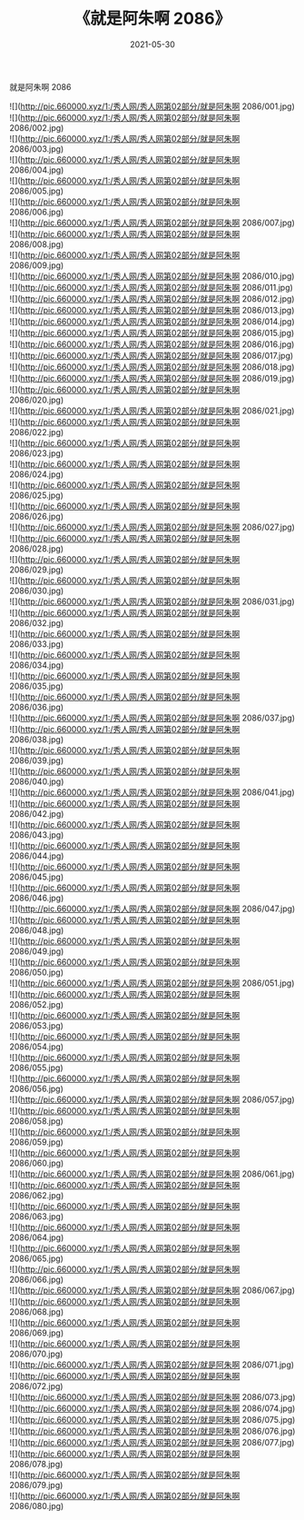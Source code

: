 ﻿---
layout: post
title:  《就是阿朱啊 2086》
date:   2021-05-30
img: http://pic.660000.xyz/1:/秀人网/秀人网第02部分/就是阿朱啊 2086/000.jpg
categories: [美女, 清纯, 唯美]
---

就是阿朱啊 2086

  ![](http://pic.660000.xyz/1:/秀人网/秀人网第02部分/就是阿朱啊 2086/001.jpg) <br> ![](http://pic.660000.xyz/1:/秀人网/秀人网第02部分/就是阿朱啊 2086/002.jpg) <br> ![](http://pic.660000.xyz/1:/秀人网/秀人网第02部分/就是阿朱啊 2086/003.jpg) <br> ![](http://pic.660000.xyz/1:/秀人网/秀人网第02部分/就是阿朱啊 2086/004.jpg) <br> ![](http://pic.660000.xyz/1:/秀人网/秀人网第02部分/就是阿朱啊 2086/005.jpg) <br> ![](http://pic.660000.xyz/1:/秀人网/秀人网第02部分/就是阿朱啊 2086/006.jpg) <br> ![](http://pic.660000.xyz/1:/秀人网/秀人网第02部分/就是阿朱啊 2086/007.jpg) <br> ![](http://pic.660000.xyz/1:/秀人网/秀人网第02部分/就是阿朱啊 2086/008.jpg) <br> ![](http://pic.660000.xyz/1:/秀人网/秀人网第02部分/就是阿朱啊 2086/009.jpg) <br> ![](http://pic.660000.xyz/1:/秀人网/秀人网第02部分/就是阿朱啊 2086/010.jpg) <br> ![](http://pic.660000.xyz/1:/秀人网/秀人网第02部分/就是阿朱啊 2086/011.jpg) <br> ![](http://pic.660000.xyz/1:/秀人网/秀人网第02部分/就是阿朱啊 2086/012.jpg) <br> ![](http://pic.660000.xyz/1:/秀人网/秀人网第02部分/就是阿朱啊 2086/013.jpg) <br> ![](http://pic.660000.xyz/1:/秀人网/秀人网第02部分/就是阿朱啊 2086/014.jpg) <br> ![](http://pic.660000.xyz/1:/秀人网/秀人网第02部分/就是阿朱啊 2086/015.jpg) <br> ![](http://pic.660000.xyz/1:/秀人网/秀人网第02部分/就是阿朱啊 2086/016.jpg) <br> ![](http://pic.660000.xyz/1:/秀人网/秀人网第02部分/就是阿朱啊 2086/017.jpg) <br> ![](http://pic.660000.xyz/1:/秀人网/秀人网第02部分/就是阿朱啊 2086/018.jpg) <br> ![](http://pic.660000.xyz/1:/秀人网/秀人网第02部分/就是阿朱啊 2086/019.jpg) <br> ![](http://pic.660000.xyz/1:/秀人网/秀人网第02部分/就是阿朱啊 2086/020.jpg) <br> ![](http://pic.660000.xyz/1:/秀人网/秀人网第02部分/就是阿朱啊 2086/021.jpg) <br> ![](http://pic.660000.xyz/1:/秀人网/秀人网第02部分/就是阿朱啊 2086/022.jpg) <br> ![](http://pic.660000.xyz/1:/秀人网/秀人网第02部分/就是阿朱啊 2086/023.jpg) <br> ![](http://pic.660000.xyz/1:/秀人网/秀人网第02部分/就是阿朱啊 2086/024.jpg) <br> ![](http://pic.660000.xyz/1:/秀人网/秀人网第02部分/就是阿朱啊 2086/025.jpg) <br> ![](http://pic.660000.xyz/1:/秀人网/秀人网第02部分/就是阿朱啊 2086/026.jpg) <br> ![](http://pic.660000.xyz/1:/秀人网/秀人网第02部分/就是阿朱啊 2086/027.jpg) <br> ![](http://pic.660000.xyz/1:/秀人网/秀人网第02部分/就是阿朱啊 2086/028.jpg) <br> ![](http://pic.660000.xyz/1:/秀人网/秀人网第02部分/就是阿朱啊 2086/029.jpg) <br> ![](http://pic.660000.xyz/1:/秀人网/秀人网第02部分/就是阿朱啊 2086/030.jpg) <br> ![](http://pic.660000.xyz/1:/秀人网/秀人网第02部分/就是阿朱啊 2086/031.jpg) <br> ![](http://pic.660000.xyz/1:/秀人网/秀人网第02部分/就是阿朱啊 2086/032.jpg) <br> ![](http://pic.660000.xyz/1:/秀人网/秀人网第02部分/就是阿朱啊 2086/033.jpg) <br> ![](http://pic.660000.xyz/1:/秀人网/秀人网第02部分/就是阿朱啊 2086/034.jpg) <br> ![](http://pic.660000.xyz/1:/秀人网/秀人网第02部分/就是阿朱啊 2086/035.jpg) <br> ![](http://pic.660000.xyz/1:/秀人网/秀人网第02部分/就是阿朱啊 2086/036.jpg) <br> ![](http://pic.660000.xyz/1:/秀人网/秀人网第02部分/就是阿朱啊 2086/037.jpg) <br> ![](http://pic.660000.xyz/1:/秀人网/秀人网第02部分/就是阿朱啊 2086/038.jpg) <br> ![](http://pic.660000.xyz/1:/秀人网/秀人网第02部分/就是阿朱啊 2086/039.jpg) <br> ![](http://pic.660000.xyz/1:/秀人网/秀人网第02部分/就是阿朱啊 2086/040.jpg) <br> ![](http://pic.660000.xyz/1:/秀人网/秀人网第02部分/就是阿朱啊 2086/041.jpg) <br> ![](http://pic.660000.xyz/1:/秀人网/秀人网第02部分/就是阿朱啊 2086/042.jpg) <br> ![](http://pic.660000.xyz/1:/秀人网/秀人网第02部分/就是阿朱啊 2086/043.jpg) <br> ![](http://pic.660000.xyz/1:/秀人网/秀人网第02部分/就是阿朱啊 2086/044.jpg) <br> ![](http://pic.660000.xyz/1:/秀人网/秀人网第02部分/就是阿朱啊 2086/045.jpg) <br> ![](http://pic.660000.xyz/1:/秀人网/秀人网第02部分/就是阿朱啊 2086/046.jpg) <br> ![](http://pic.660000.xyz/1:/秀人网/秀人网第02部分/就是阿朱啊 2086/047.jpg) <br> ![](http://pic.660000.xyz/1:/秀人网/秀人网第02部分/就是阿朱啊 2086/048.jpg) <br> ![](http://pic.660000.xyz/1:/秀人网/秀人网第02部分/就是阿朱啊 2086/049.jpg) <br> ![](http://pic.660000.xyz/1:/秀人网/秀人网第02部分/就是阿朱啊 2086/050.jpg) <br> ![](http://pic.660000.xyz/1:/秀人网/秀人网第02部分/就是阿朱啊 2086/051.jpg) <br> ![](http://pic.660000.xyz/1:/秀人网/秀人网第02部分/就是阿朱啊 2086/052.jpg) <br> ![](http://pic.660000.xyz/1:/秀人网/秀人网第02部分/就是阿朱啊 2086/053.jpg) <br> ![](http://pic.660000.xyz/1:/秀人网/秀人网第02部分/就是阿朱啊 2086/054.jpg) <br> ![](http://pic.660000.xyz/1:/秀人网/秀人网第02部分/就是阿朱啊 2086/055.jpg) <br> ![](http://pic.660000.xyz/1:/秀人网/秀人网第02部分/就是阿朱啊 2086/056.jpg) <br> ![](http://pic.660000.xyz/1:/秀人网/秀人网第02部分/就是阿朱啊 2086/057.jpg) <br> ![](http://pic.660000.xyz/1:/秀人网/秀人网第02部分/就是阿朱啊 2086/058.jpg) <br> ![](http://pic.660000.xyz/1:/秀人网/秀人网第02部分/就是阿朱啊 2086/059.jpg) <br> ![](http://pic.660000.xyz/1:/秀人网/秀人网第02部分/就是阿朱啊 2086/060.jpg) <br> ![](http://pic.660000.xyz/1:/秀人网/秀人网第02部分/就是阿朱啊 2086/061.jpg) <br> ![](http://pic.660000.xyz/1:/秀人网/秀人网第02部分/就是阿朱啊 2086/062.jpg) <br> ![](http://pic.660000.xyz/1:/秀人网/秀人网第02部分/就是阿朱啊 2086/063.jpg) <br> ![](http://pic.660000.xyz/1:/秀人网/秀人网第02部分/就是阿朱啊 2086/064.jpg) <br> ![](http://pic.660000.xyz/1:/秀人网/秀人网第02部分/就是阿朱啊 2086/065.jpg) <br> ![](http://pic.660000.xyz/1:/秀人网/秀人网第02部分/就是阿朱啊 2086/066.jpg) <br> ![](http://pic.660000.xyz/1:/秀人网/秀人网第02部分/就是阿朱啊 2086/067.jpg) <br> ![](http://pic.660000.xyz/1:/秀人网/秀人网第02部分/就是阿朱啊 2086/068.jpg) <br> ![](http://pic.660000.xyz/1:/秀人网/秀人网第02部分/就是阿朱啊 2086/069.jpg) <br> ![](http://pic.660000.xyz/1:/秀人网/秀人网第02部分/就是阿朱啊 2086/070.jpg) <br> ![](http://pic.660000.xyz/1:/秀人网/秀人网第02部分/就是阿朱啊 2086/071.jpg) <br> ![](http://pic.660000.xyz/1:/秀人网/秀人网第02部分/就是阿朱啊 2086/072.jpg) <br> ![](http://pic.660000.xyz/1:/秀人网/秀人网第02部分/就是阿朱啊 2086/073.jpg) <br> ![](http://pic.660000.xyz/1:/秀人网/秀人网第02部分/就是阿朱啊 2086/074.jpg) <br> ![](http://pic.660000.xyz/1:/秀人网/秀人网第02部分/就是阿朱啊 2086/075.jpg) <br> ![](http://pic.660000.xyz/1:/秀人网/秀人网第02部分/就是阿朱啊 2086/076.jpg) <br> ![](http://pic.660000.xyz/1:/秀人网/秀人网第02部分/就是阿朱啊 2086/077.jpg) <br> ![](http://pic.660000.xyz/1:/秀人网/秀人网第02部分/就是阿朱啊 2086/078.jpg) <br> ![](http://pic.660000.xyz/1:/秀人网/秀人网第02部分/就是阿朱啊 2086/079.jpg) <br> ![](http://pic.660000.xyz/1:/秀人网/秀人网第02部分/就是阿朱啊 2086/080.jpg) <br>